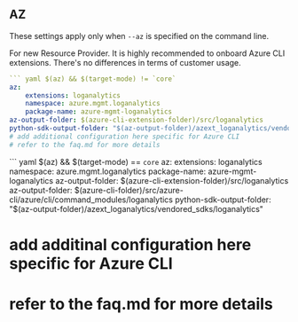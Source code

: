 ## AZ

These settings apply only when `--az` is specified on the command line.

For new Resource Provider. It is highly recommended to onboard Azure CLI extensions. There's no differences in terms of customer usage. 

``` yaml $(az) && $(target-mode) != core
``` yaml $(az) && $(target-mode) != `core`
az:
    extensions: loganalytics
    namespace: azure.mgmt.loganalytics
    package-name: azure-mgmt-loganalytics
az-output-folder: $(azure-cli-extension-folder)/src/loganalytics
python-sdk-output-folder: "$(az-output-folder)/azext_loganalytics/vendored_sdks/loganalytics"
# add additional configuration here specific for Azure CLI
# refer to the faq.md for more details
```
``` yaml $(az) && $(target-mode) == `core`
az:
    extensions: loganalytics
    namespace: azure.mgmt.loganalytics
    package-name: azure-mgmt-loganalytics
az-output-folder: $(azure-cli-extension-folder)/src/loganalytics
az-output-folder: $(azure-cli-folder)/src/azure-cli/azure/cli/command_modules/loganalytics
python-sdk-output-folder: "$(az-output-folder)/azext_loganalytics/vendored_sdks/loganalytics"
# add additinal configuration here specific for Azure CLI
# refer to the faq.md for more details
```
